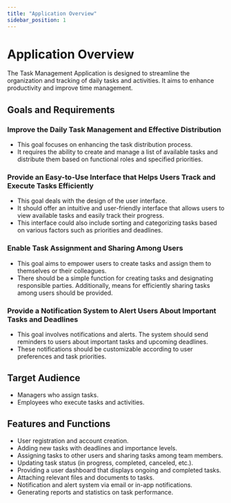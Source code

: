 ```yaml
---
title: "Application Overview"
sidebar_position: 1
---
```


# Application Overview

The Task Management Application is designed to streamline the organization and tracking of daily tasks and activities. It aims to enhance productivity and improve time management.

## Goals and Requirements
### Improve the Daily Task Management and Effective Distribution
   - This goal focuses on enhancing the task distribution process.
   - It requires the ability to create and manage a list of available tasks and distribute them based on functional roles and specified priorities.

### Provide an Easy-to-Use Interface that Helps Users Track and Execute Tasks Efficiently
   - This goal deals with the design of the user interface.
   - It should offer an intuitive and user-friendly interface that allows users to view available tasks and easily track their progress.
   - This interface could also include sorting and categorizing tasks based on various factors such as priorities and deadlines.

### Enable Task Assignment and Sharing Among Users
   - This goal aims to empower users to create tasks and assign them to themselves or their colleagues.
   - There should be a simple function for creating tasks and designating responsible parties. Additionally, means for efficiently sharing tasks among users should be provided.

### Provide a Notification System to Alert Users About Important Tasks and Deadlines
   - This goal involves notifications and alerts. The system should send reminders to users about important tasks and upcoming deadlines.
   - These notifications should be customizable according to user preferences and task priorities.

## Target Audience
- Managers who assign tasks.
- Employees who execute tasks and activities.

## Features and Functions
- User registration and account creation.
- Adding new tasks with deadlines and importance levels.
- Assigning tasks to other users and sharing tasks among team members.
- Updating task status (in progress, completed, canceled, etc.).
- Providing a user dashboard that displays ongoing and completed tasks.
- Attaching relevant files and documents to tasks.
- Notification and alert system via email or in-app notifications.
- Generating reports and statistics on task performance.
